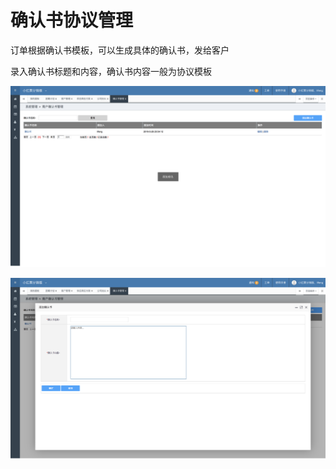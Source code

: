 # 确认书协议管理

订单根据确认书模板，可以生成具体的确认书，发给客户

录入确认书标题和内容，确认书内容一般为协议模板

![](../../.gitbook/assets/image%20%2888%29.png)

![](../../.gitbook/assets/image%20%28119%29.png)

